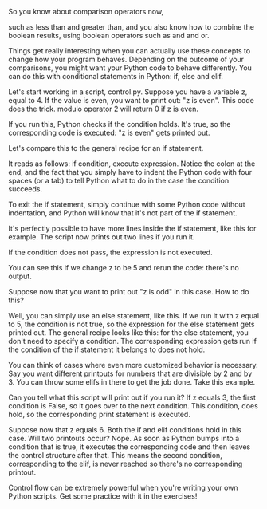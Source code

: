 So you know about comparison operators now,

such as less than and greater than, and you also know how to combine the boolean results, using boolean operators such as and and or.

Things get really interesting when you can actually use these concepts to change how your program behaves. Depending on the outcome of your comparisons, you might want your Python code to behave differently. You can do this with conditional statements in Python: if, else and elif.

Let's start working in a script, control.py. Suppose you have a variable z, equal to 4. If the value is even, you want to print out: "z is even". This code does the trick. modulo operator 2 will return 0 if z is even.

If you run this, Python checks if the condition holds. It's true, so the corresponding code is executed: "z is even" gets printed out.

Let's compare this to the general recipe for an if statement.

It reads as follows: if condition, execute expression. Notice the colon at the end, and the fact that you simply have to indent the Python code with four spaces (or a tab) to tell Python what to do in the case the condition succeeds.

To exit the if statement, simply continue with some Python code without indentation, and Python will know that it's not part of the if statement.

It's perfectly possible to have more lines inside the if statement, like this for example. The script now prints out two lines if you run it.

If the condition does not pass, the expression is not executed.

You can see this if we change z to be 5 and rerun the code: there's no output.

Suppose now that you want to print out "z is odd" in this case. How to do this?

Well, you can simply use an else statement, like this. If we run it with z equal to 5, the condition is not true, so the expression for the else statement gets printed out. The general recipe looks like this: for the else statement, you don't need to specify a condition. The corresponding expression gets run if the condition of the if statement it belongs to does not hold.

You can think of cases where even more customized behavior is necessary. Say you want different printouts for numbers that are divisible by 2 and by 3. You can throw some elifs in there to get the job done. Take this example.

Can you tell what this script will print out if you run it? If z equals 3, the first condition is False, so it goes over to the next condition. This condition, does hold, so the corresponding print statement is executed.

Suppose now that z equals 6. Both the if and elif conditions hold in this case. Will two printouts occur? Nope. As soon as Python bumps into a condition that is true, it executes the corresponding code and then leaves the control structure after that. This means the second condition, corresponding to the elif, is never reached so there's no corresponding printout.

Control flow can be extremely powerful when you're writing your own Python scripts. Get some practice with it in the exercises!

